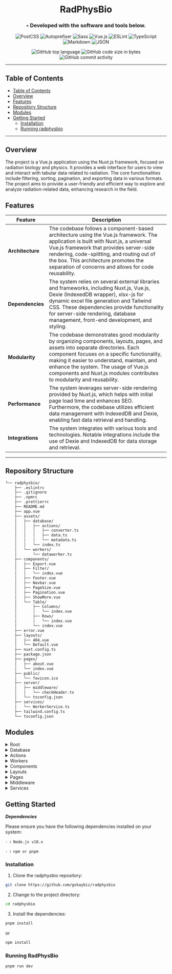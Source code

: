 <div align="center">
<h1 align="center">RadPhysBio</h1>
<h3>◦ Developed with the software and tools below.</h3>

<p align="center">
<img src="https://img.shields.io/badge/PostCSS-DD3A0A.svg?style&logo=PostCSS&logoColor=white" alt="PostCSS" />
<img src="https://img.shields.io/badge/Autoprefixer-DD3735.svg?style&logo=Autoprefixer&logoColor=white" alt="Autoprefixer" />
<img src="https://img.shields.io/badge/Sass-CC6699.svg?style&logo=Sass&logoColor=white" alt="Sass" />
<img src="https://img.shields.io/badge/Vue.js-4FC08D.svg?style&logo=vuedotjs&logoColor=white" alt="Vue.js" />

<img src="https://img.shields.io/badge/ESLint-4B32C3.svg?style&logo=ESLint&logoColor=white" alt="ESLint" />
<img src="https://img.shields.io/badge/TypeScript-3178C6.svg?style&logo=TypeScript&logoColor=white" alt="TypeScript" />
<img src="https://img.shields.io/badge/Markdown-000000.svg?style&logo=Markdown&logoColor=white" alt="Markdown" />
<img src="https://img.shields.io/badge/JSON-000000.svg?style&logo=JSON&logoColor=white" alt="JSON" />
</p>
<img src="https://img.shields.io/github/languages/top/gokaybiz/radphysbio?style&color=5D6D7E" alt="GitHub top language" />
<img src="https://img.shields.io/github/languages/code-size/gokaybiz/radphysbio?style&color=5D6D7E" alt="GitHub code size in bytes" />
<img src="https://img.shields.io/github/commit-activity/m/gokaybiz/radphysbio?style&color=5D6D7E" alt="GitHub commit activity" />
</div>

---

## Table of Contents
- [Table of Contents](#table-of-contents)
- [Overview](#overview)
- [Features](#features)
- [Repository Structure](#repository-structure)
- [Modules](#modules)
- [Getting Started](#getting-started)
    - [Installation](#installation)
    - [Running radphysbio](#running-radphysbio)

---


## Overview

The project is a Vue.js application using the Nuxt.js framework, focused on radiation biology and physics. It provides a web interface for users to view and interact with tabular data related to radiation. The core functionalities include filtering, sorting, pagination, and exporting data in various formats. The project aims to provide a user-friendly and efficient way to explore and analyze radiation-related data, enhancing research in the field.


## Features

| Feature            | Description |
|--------------------|-------------|
| **Architecture**   | The codebase follows a component-based architecture using the Vue.js framework. The application is built with Nuxt.js, a universal Vue.js framework that provides server-side rendering, code-splitting, and routing out of the box. This architecture promotes the separation of concerns and allows for code reusability. |
| **Dependencies**   | The system relies on several external libraries and frameworks, including Nuxt.js, Vue.js, Dexie (IndexedDB wrapper), xlsx-js for dynamic excel file generation and Tailwind CSS. These dependencies provide functionality for server-side rendering, database management, front-end development, and styling. |
| **Modularity**     | The codebase demonstrates good modularity by organizing components, layouts, pages, and assets into separate directories. Each component focuses on a specific functionality, making it easier to understand, maintain, and enhance the system. The usage of Vue.js components and Nuxt.js modules contributes to modularity and reusability. |
| **Performance**    | The system leverages server-side rendering provided by Nuxt.js, which helps with initial page load time and enhances SEO. Furthermore, the codebase utilizes efficient data management with IndexedDB and Dexie, enabling fast data retrieval and handling.|
| **Integrations**   | The system integrates with various tools and technologies. Notable integrations include the use of Dexie and IndexedDB for data storage and retrieval.

---


## Repository Structure

```sh
└── radphysbio/
    ├── .eslintrc
    ├── .gitignore
    ├── .npmrc
    ├── .prettierrc
    ├── README.md
    ├── app.vue
    ├── assets/
    │   ├── database/
    │   │   ├── actions/
    │   │   │   ├── converter.ts
    │   │   │   ├── data.ts
    │   │   │   └── metadata.ts
    │   │   └── index.ts
    │   └── workers/
    │       └── dataworker.ts
    ├── components/
    │   ├── Export.vue
    │   ├── Filter/
    │   │   └── index.vue
    │   ├── Footer.vue
    │   ├── Navbar.vue
    │   ├── PageSize.vue
    │   ├── Pagination.vue
    │   ├── ShowMore.vue
    │   └── Table/
    │       ├── Columns/
    │       │   └── index.vue
    │       ├── Rows/
    │       │   └── index.vue
    │       └── index.vue
    ├── error.vue
    ├── layouts/
    │   ├── 404.vue
    │   └── Default.vue
    ├── nuxt.config.ts
    ├── package.json
    ├── pages/
    │   ├── about.vue
    │   └── index.vue
    ├── public/
    │   └── favicon.ico
    ├── server/
    │   ├── middleware/
    │   │   └── checkHeader.ts
    │   └── tsconfig.json
    ├── services/
    │   └── WorkerService.ts
    ├── tailwind.config.ts
    └── tsconfig.json
```

## Modules

<details closed><summary>Root</summary>

| File                                                                   | Summary                                                                                                                                                                                                                                                                                                                                                        |
| ---                                                                    | ---                                                                                                                                                                                                                                                                                                                                                            |
| [.eslintrc](https://github.com//blob/main/.eslintrc)                   | This code sets up ESLint configurations for a TypeScript-based Nuxt.js project. It extends the default rules defined in the "@nuxtjs/eslint-config-typescript" package, enabling consistent coding standards and automatic code styling checks during development.                                                                                             |
| [.npmrc](https://github.com//blob/main/.npmrc)                         | The code sets the "shamefully-hoist" flag to true in the.npmrc file. This flag allows packages to be hoisted, or moved higher up in the dependency tree, optimizing the package installation process in a Node.js project.                                                                                                                                     |
| [app.vue](https://github.com//blob/main/app.vue)                       | The code is a Vue component that sets up the layout for a Nuxt.js application. It includes a template with a NuxtLayout component that wraps around the NuxtPage component. This structure helps define the overall layout and structure of the web page.                                                                                                      |
| [error.vue](https://github.com//blob/main/error.vue)                   | The "error.vue" code defines a template for a 404 error page. It displays a radiation alert message, along with a visual representation of radiation. It also includes a button to return to safety. The code sets the page title and meta tags for SEO purposes and provides a function to navigate back to the homepage.                                     |
| [nuxt.config.ts](https://github.com//blob/main/nuxt.config.ts)         | This code sets up the configuration for a Vue.js project using Nuxt.js framework. It enables devtools, applies various modules including fontaine, critters, google-fonts, tailwindcss, and nitro. It also configures the postcss plugins and defines app-specific settings such as head, rootId, and baseURL. Lastly, it specifies runtimeConfig for the app. |
| [tailwind.config.ts](https://github.com//blob/main/tailwind.config.ts) | The code defines the configuration for the Tailwind CSS framework. It specifies the files to be processed, extends the theme with additional colors and min-heights, and enables dark mode. This configuration satisfies the `Config` type from the Tailwind CSS library.                                                                                      |

</details>

<details closed><summary>Database</summary>

| File                                                               | Summary                                                                                                                                                                                                                                                                                                                                                                        |
| ---                                                                | ---                                                                                                                                                                                                                                                                                                                                                                            |
| [index.ts](https://github.com//blob/main/assets/database/index.ts) | The code defines a Dexie database instance named "data_table" with two tables: "data" and "metaData". The "data" table stores data with an auto-increment primary key and various indexed columns. The "metaData" table stores metadata. The code initializes the database and provides access to the tables. The exported instance can be used to interact with the database. |

</details>

<details closed><summary>Actions</summary>

| File                                                                               | Summary                                                                                                                                                                                                                                                                                                                                                                  |
| ---                                                                                | ---                                                                                                                                                                                                                                                                                                                                                                      |
| [converter.ts](https://github.com//blob/main/assets/database/actions/converter.ts) | The code in "converter.ts" provides functions to convert JSON data to XML, delimited files (CSV/TSV), and XLSX files. It also includes utility functions to escape key names and automatically fit column widths in XLSX files. The functions are exported for use in other modules.                                                                                     |
| [data.ts](https://github.com//blob/main/assets/database/actions/data.ts)           | The code in assets/database/actions/data.ts contains functions for loading paginated data, storing data, and destroying the database using Dexie, a wrapper for IndexedDB. The loadPageData function retrieves paginated data based on filters and sorting, while the storeData function saves data to the database. The destroyDB function deletes the entire database. |
| [metadata.ts](https://github.com//blob/main/assets/database/actions/metadata.ts)   | The code provides functions to store and retrieve the latest version of a database update using Dexie, a wrapper for IndexedDB. It allows storing the version in Dexie and retrieving it when needed.                                                                                                                                                                    |

</details>

<details closed><summary>Workers</summary>

| File                                                                        | Summary                                                                                                                                                                                                                                                                                                                                                                                                                                                          |
| ---                                                                         | ---                                                                                                                                                                                                                                                                                                                                                                                                                                                              |
| [dataworker.ts](https://github.com//blob/main/assets/workers/dataworker.ts) | The code defines a web worker that handles data storage, retrieval, destruction, and downloading. It interacts with the database to store and retrieve data, and converts data into various formats like XML, CSV, TSV, and XLSX for downloading purposes. The worker communicates with the main thread using message passing. The core functionalities include storing data, fetching data, destroying the database, and downloading data in different formats. |

</details>

<details closed><summary>Components</summary>

| File                                                                      | Summary                                                                                                                                                                                                                                                                                                                                                                                                                  |
| ---                                                                       | ---                                                                                                                                                                                                                                                                                                                                                                                                                      |
| [Export.vue](https://github.com//blob/main/components/Export.vue)         | This code defines a Vue component for exporting data. It includes a button to toggle a dropdown menu with export options such as CSV, TSV, XLSX, JSON, and XML. Selecting an option triggers an export request with the chosen format. The dropdown menu uses Vue's transition component for animation.                                                                                                                  |
| [Footer.vue](https://github.com//blob/main/components/Footer.vue)         | The code defines the structure and content of a Vue component called "Footer". It contains HTML markup for a footer section, including text about searching a database, column descriptions, and copyright information. The component also includes a "ShowMore" component that displays column descriptions in a collapsible manner. The column descriptions are provided as an array of objects called "descriptions". |
| [Navbar.vue](https://github.com//blob/main/components/Navbar.vue)         | This code is for the navigation bar component of a website. It includes a mobile-friendly hamburger menu, logo, and navigation links. The mobile menu can be toggled with a button. The component also contains a link to an external page. Animation effects are applied to the mobile menu transitions.                                                                                                                |
| [PageSize.vue](https://github.com//blob/main/components/PageSize.vue)     | This code defines and implements a Vue component called PageSize. It provides a dropdown menu to select the number of items to display per page. The component manages the state of the dropdown, the selected option, and emits the chosen page size to the parent component. It also handles transitions and styling.                                                                                                  |
| [Filter/index.vue](https://github.com//blob/main/components/Filter/index.vue) | This code is a Vue component that implements a filter functionality. It allows users to dynamically add, remove, and search/filter data based on selected columns. The component keeps track of the filter queries and updates the URL query parameters accordingly. It also decodes and loads filter queries from the URL when the page is loaded or the browser's back/forward buttons are used. The filter queries are emitted through an event for further processing. |
| [Table/index.vue](https://github.com//blob/main/components/Table/index.vue) | The code represents a Vue component called "Table" that displays tabular data. It consists of a table structure with columns and rows rendered dynamically based on the provided data and column definitions. It supports sorting of columns, pagination, and changing the number of items per page. The component emits events for sorting, page change, and page size change. The total number of pages is calculated based on the total items and page size. |
| [Columns/index.vue](https://github.com//blob/main/components/Table/Columns/index.vue) | The code defines the behavior of a table header column. It includes functionality for sorting the column in ascending or descending order when clicked. The code also handles the display of an arrow icon indicating the current sort direction. The component uses Vue.js syntax, including props, refs, emits, and scoped styles. |
| [Rows/index.vue](https://github.com//blob/main/components/Table/Rows/index.vue) | The code represents a Vue component for rendering a table row. It takes in data for the row and the table columns as props, and dynamically generates cells for each column. The values from the row data are displayed in the corresponding cells. |
| [Pagination.vue](https://github.com//blob/main/components/Pagination.vue) | The code represents a Vue component for pagination. It generates a set of buttons representing pages, and allows the user to navigate to different pages. The component receives the current page and total number of pages as props, and emits a "pageChange" event when the page is changed. It also dynamically updates the pages array based on the total number of pages.                                           |
| [ShowMore.vue](https://github.com//blob/main/components/ShowMore.vue)     | This code defines a Vue component called ShowMore. It renders a button that toggles between two texts. On button click, it animates the display of a slot content. The component has two required props for the text before and after toggling. The styling is scoped.                                                                                                                                                   |

</details>

<details closed><summary>Layouts</summary>

| File                                                             | Summary                                                                                                                                                                                                                                                                                            |
| ---                                                              | ---                                                                                                                                                                                                                                                                                                |
| [404.vue](https://github.com//blob/main/layouts/404.vue)         | The code in the file "404.vue" defines the layout for a custom 404 error page in a Vue.js project. It sets up a styling for a page with a dark background color, radial gradient, and a pulsating animation. It provides a container for other elements to be displayed in the center of the page. |
| [Default.vue](https://github.com//blob/main/layouts/Default.vue) | This code represents the default layout of a Vue.js application. It includes a fixed header with a navbar component, a main section with a slot for dynamic content, and a fixed footer.                                                                                                           |

</details>

<details closed><summary>Pages</summary>

| File                                                       | Summary                                                                                                                                                                                                                                                                                                            |
| ---                                                        | ---                                                                                                                                                                                                                                                                                                                |
| [about.vue](https://github.com//blob/main/pages/about.vue) | This code defines the behavior of the "About" page in a Vue.js application.                                                                                                                |
| [index.vue](https://github.com//blob/main/pages/index.vue) | This code defines the functionality for a web page that displays a table of data related to radiation biology and physics. It includes filtering, sorting, pagination, and data exporting features. The code interacts with a worker service to fetch data and updates the page dynamically based on user actions. |

</details>

<details closed><summary>Middleware</summary>

| File                                                                             | Summary                                                                                                                                                                                                                                                                            |
| ---                                                                              | ---                                                                                                                                                                                                                                                                                |
| [checkHeader.ts](https://github.com//blob/main/server/middleware/checkHeader.ts) | This code is a middleware that checks the "x-proxy-token" header in an HTTP request. If the header is missing or incorrect, it redirects the request to a specified URL using a 301 status code. It relies on the "getHeader" function from the "h3" package for header retrieval. |

</details>

<details closed><summary>Services</summary>

| File                                                                        | Summary                                                                                                                                                                                                                                           |
| ---                                                                         | ---                                                                                                                                                                                                                                               |
| [WorkerService.ts](https://github.com//blob/main/services/WorkerService.ts) | This code defines a `WorkerService` class that performs data handling and processing. It manages worker threads, handles data fetching and filtering, maintains pagination, supports data export in various formats, and handles version updates. |

</details>

## Getting Started

***Dependencies***

Please ensure you have the following dependencies installed on your system:

`- ℹ️ Node.js v18.x`

`- ℹ️ npm or pnpm`



### Installation

1. Clone the radphysbio repository:
```sh
git clone https://github.com/gokaybiz/radphysbio
```

2. Change to the project directory:
```sh
cd radphysbio
```

3. Install the dependencies:
```sh
pnpm install
```
or
```sh
npm install
```

### Running RadPhysBio

```sh
pnpm run dev
```
